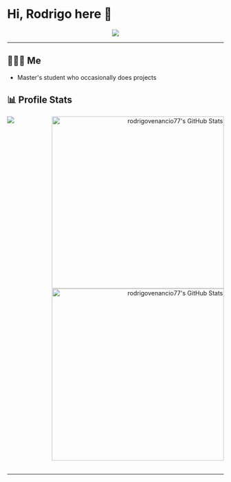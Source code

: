 # Hi, Rodrigo here 👋

<p align="center">
  <img src="https://media.giphy.com/media/v1.Y2lkPTc5MGI3NjExaGVvMzVjNmh2MjNoOW9tdXIxMjV3Nm5mcDRhOHdmM2szYjFvNHRtMyZlcD12MV9naWZzX3NlYXJjaCZjdD1n/322W3VduHG5elXisAh/giphy.gif">
</p>

---
## 🧑🏻‍💻 Me
* Master's student who occasionally does projects


## 📊 Profile Stats

<img src="https://external-content.duckduckgo.com/iu/?u=https%3A%2F%2Fupload.wikimedia.org%2Fwikipedia%2Fen%2F9%2F96%2FPink_Panther.png&f=1&nofb=1&ipt=23044e11c5ee07b43638ec1c44449b655b8114542d5f78fef155c7b5c4999f6b" align="left">

<div align="right">
  <img src="https://github-readme-stats.vercel.app/api?username=rodrigovenancio77&theme=slateorange&show_icons=true&hide_border=true&count_private=true" alt="rodrigovenancio77's GitHub Stats" width="400"/>
  <br/>
  <img src="https://streak-stats.demolab.com?user=rodrigovenancio77&theme=slateorange&hide_border=true" alt="rodrigovenancio77's GitHub Stats" width="400"/>
</div>
<br>

---
<!-----
## 🌐 Mr. World Wide

----->
